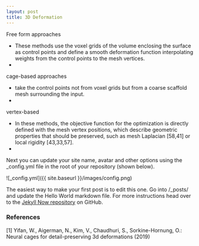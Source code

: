 ```yaml
---
layout: post
title: 3D Deformation
---
```

Free form approaches
- These methods use the voxel grids of the volume enclosing the surface as control points and define a smooth deformation function interpolating weights from the control points to the mesh vertices.
- 
cage-based approaches
- take the control points not from voxel grids but from a coarse scaffold mesh surrounding the input.
- 
vertex-based
- In these methods, the objective function for the optimization is directly defined with the mesh vertex positions, which describe geometric properties that should be preserved, such as mesh Laplacian [58,41] or local rigidity [43,33,57].
- 

Next you can update your site name, avatar and other options using the _config.yml file in the root of your repository (shown below).

![_config.yml]({{ site.baseurl }}/images/config.png)

The easiest way to make your first post is to edit this one. Go into /_posts/ and update the Hello World markdown file. For more instructions head over to the [Jekyll Now repository](https://github.com/barryclark/jekyll-now) on GitHub.

### References
[1] Yifan, W., Aigerman, N., Kim, V., Chaudhuri, S., Sorkine-Hornung, O.: Neural
cages for detail-preserving 3d deformations (2019) 
